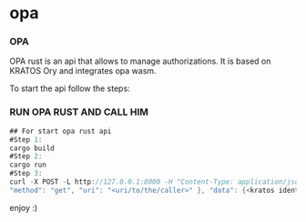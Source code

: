 # opa

### OPA
OPA rust is an api that allows to manage authorizations. It is based on KRATOS Ory and integrates opa wasm.

To start the api follow the steps:

### RUN OPA RUST AND CALL HIM

```rust
## For start opa rust api
#Step 1:
cargo build
#Step 2:
cargo run
#Step 3:
curl -X POST -L http://127.0.0.1:8000 -H "Content-Type: application/json" -d '{"input": {"resource": "222","role":"admin",\
"method": "get", "uri": "<uri/to/the/caller>" }, "data": {<kratos identity json>}}'
```
enjoy :)
